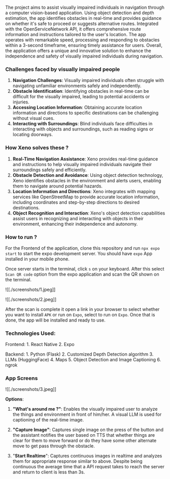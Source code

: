The project aims to assist visually impaired individuals in navigation through a computer vision-based application. Using object detection and depth estimation, the app identifies obstacles in real-time and provides guidance on whether it's safe to proceed or suggests alternative routes. Integrated with the OpenServiceNetwork API, it offers comprehensive route information and instructions tailored to the user's location. The app operates with remarkable speed, processing and responding to obstacles within a 3-second timeframe, ensuring timely assistance for users. Overall, the application offers a unique and innovative solution to enhance the independence and safety of visually impaired individuals during navigation.

### Challenges faced by visually impaired people

1. **Navigation Challenges**: Visually impaired individuals often struggle with navigating unfamiliar environments safely and independently.    
2. **Obstacle Identification**: Identifying obstacles in real-time can be difficult for the visually impaired, leading to potential accidents or injuries.
3. **Accessing Location Information**: Obtaining accurate location information and directions to specific destinations can be challenging without visual cues.
4. **Interacting with Surroundings**: Blind individuals face difficulties in interacting with objects and surroundings, such as reading signs or locating doorways.


### How Xeno solves these ?
1. **Real-Time Navigation Assistance**: Xeno provides real-time guidance and instructions to help visually impaired individuals navigate their surroundings safely and efficiently.
2. **Obstacle Detection and Avoidance**: Using object detection technology, Xeno identifies obstacles in the environment and alerts users, enabling them to navigate around potential hazards.
3. **Location Information and Directions**: Xeno integrates with mapping services like OpenStreetMap to provide accurate location information, including coordinates and step-by-step directions to desired destinations.
4. **Object Recognition and Interaction**: Xeno's object detection capabilities assist users in recognizing and interacting with objects in their environment, enhancing their independence and autonomy.


### How to run ?

For the Frontend of the application, clone this repository and run `npx expo start` to start the expo development server. You should have `expo` App installed in your mobile phone.

Once server starts in the terminal, click `s` on your keyboard. After this select `Scan QR code` option from the expo application and scan the QR shown on the terminal. 

![[./screenshots/1.jpeg]]

![[./screenshots/2.jpeg]]

After the scan is complete it open a link in your browser to select whether you want to install `APK` or run on `Expo`, select to run on `Expo`. Once that is done, the app will be installed and ready to use.

### Technologies Used:

Frontend: 
	1. React Native
	2. Expo

Backend:
	1. Python (Flask)
	2. Customized Depth Detection algorithm
	3. LLMs (HuggingFace)
	4. Maps
	5. Object Detection and Image Captioning
	6. ngrok

### App Screens
![[./screenshots/3.jpeg]]

**Options**:

1. **"What's around me ?"**: Enables the visually impaired user to analyze the things and environment in front of him/her. A visual LLM is used for captioning of the real-time image.

2. **"Capture Image"**: Captures single image on the press of the button and the assistant notifies the user based on TTS that whether things are clear for them to move forward or do they have some other alternate move to get pass through the obstacle.

3. "**Start Realtime**": Captures continuous images in realtime and analyzes them for appropriate response similar to above. Despite being continuous the average time that a API request takes to reach the server and return to client is less than 3s.
